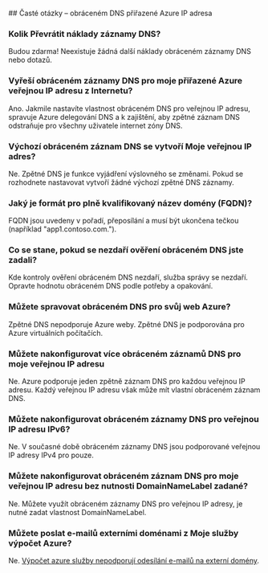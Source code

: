 <BR> 
## <a name="faq---reverse-dns-for-your-azure-assigned-ip-address"></a>Časté otázky – obráceném DNS přiřazené Azure IP adresa

### <a name="how-much-do-reverse-dns-records-cost"></a>Kolik Převrátit náklady záznamy DNS?
Budou zdarma!  Neexistuje žádná další náklady obráceném záznamy DNS nebo dotazů.

### <a name="will-the-reverse-dns-records-for-my-azure-assigned-public-ip-address-resolve-from-the-internet"></a>Vyřeší obráceném záznamy DNS pro moje přiřazené Azure veřejnou IP adresu z Internetu?
Ano. Jakmile nastavíte vlastnost obráceném DNS pro veřejnou IP adresu, spravuje Azure delegování DNS a k zajištění, aby zpětné záznam DNS odstraňuje pro všechny uživatele internet zóny DNS.

### <a name="will-a-default-reverse-dns-record-be-created-for-my-public-ip-addresses"></a>Výchozí obráceném záznam DNS se vytvoří Moje veřejnou IP adres?
Ne. Zpětné DNS je funkce vyjádření výslovného se změnami. Pokud se rozhodnete nastavovat vytvoří žádné výchozí zpětné DNS záznamy.

### <a name="what-is-the-format-for-the-fully-qualified-domain-name-fqdn"></a>Jaký je formát pro plně kvalifikovaný název domény (FQDN)?
FQDN jsou uvedeny v pořadí, přeposílání a musí být ukončena tečkou (například "app1.contoso.com.").

### <a name="what-happens-if-the-validation-checks-for-the-reverse-dns-ive-specified-fail"></a>Co se stane, pokud se nezdaří ověření obráceném DNS jste zadali?
Kde kontroly ověření obráceném DNS nezdaří, služba správy se nezdaří. Opravte hodnotu obráceném DNS podle potřeby a opakování.

### <a name="can-i-manage-reverse-dns-for-my-azure-website"></a>Můžete spravovat obráceném DNS pro svůj web Azure?
Zpětné DNS nepodporuje Azure weby. Zpětné DNS je podporována pro Azure virtuálních počítačích.

### <a name="can-i-configure-multiple-reverse-dns-records-for-my-public-ip-address"></a>Můžete nakonfigurovat více obráceném záznamů DNS pro moje veřejnou IP adresu
Ne. Azure podporuje jeden zpětně záznam DNS pro každou veřejnou IP adresu. Každý veřejnou IP adresu však může mít vlastní obráceném záznam DNS.

### <a name="can-i-configure-reverse-dns-records-for-an-ipv6-public-ip-address"></a>Můžete nakonfigurovat obráceném záznamy DNS pro veřejnou IP adresu IPv6?
Ne.  V současné době obráceném záznamy DNS jsou podporované veřejnou IP adresy IPv4 pro pouze.

### <a name="can-i-configure-a-reverse-dns-record-for-my-public-ip-address-without-having-a-domainnamelabel-specified"></a>Můžete nakonfigurovat obráceném záznam DNS pro moje veřejnou IP adresu bez nutnosti DomainNameLabel zadané?
Ne. Můžete využít obráceném záznamy DNS pro veřejnou IP adresy, je nutné zadat vlastnost DomainNameLabel.

### <a name="can-i-send-emails-to-external-domains-from-my-azure-compute-services"></a>Můžete poslat e-mailů externími doménami z Moje služby výpočet Azure?
Ne. [Výpočet azure služby nepodporují odesílání e-mailů na externí domény](https://blogs.msdn.microsoft.com/mast/2016/04/04/sending-e-mail-from-azure-compute-resource-to-external-domains/).
